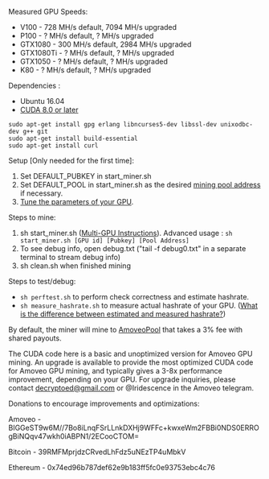 Measured GPU Speeds:
- V100 - 728 MH/s default, 7094 MH/s upgraded
- P100 - ? MH/s default, ? MH/s upgraded
- GTX1080 - 300 MH/s default, 2984 MH/s upgraded 
- GTX1080Ti - ? MH/s default, ? MH/s upgraded
- GTX1050 - ? MH/s default, ? MH/s upgraded
- K80 - ? MH/s default, ? MH/s upgraded

Dependencies :
- Ubuntu 16.04
- [CUDA 8.0 or later](https://askubuntu.com/a/799185)
```
sudo apt-get install gpg erlang libncurses5-dev libssl-dev unixodbc-dev g++ git
sudo apt-get install build-essential
sudo apt-get install curl
```

Setup [Only needed for the first time]:
1. Set DEFAULT_PUBKEY in start_miner.sh
2. Set DEFAULT_POOL in start_miner.sh as the desired [mining pool address](https://github.com/decryptoed/amoveo-cuda-miner/blob/master/docs/pools.md) if necessary.
3. [Tune the parameters of your GPU](https://github.com/decryptoed/amoveo-cuda-miner/blob/master/docs/tuning.md).

Steps to mine:
1. sh start_miner.sh ([Multi-GPU Instructions](https://github.com/decryptoed/amoveo-cuda-miner/blob/master/docs/Multi-GPU.md)). Advanced usage : `sh start_miner.sh [GPU id] [Pubkey] [Pool Address]`
2. To see debug info, open debug.txt ("tail -f debug0.txt" in a separate terminal to stream debug info)
3. sh clean.sh when finished mining

Steps to test/debug:
- `sh perftest.sh` to perform check correctness and estimate hashrate.
- `sh measure_hashrate.sh` to measure actual hashrate of your GPU. ([What is the difference between estimated and measured hashrate?](https://github.com/decryptoed/amoveo-cuda-miner/blob/master/docs/hashrate.md))

By default, the miner will mine to [AmoveoPool](http://amoveopool2.com/) that takes a 3% fee with shared payouts.

The CUDA code here is a basic and unoptimized version for Amoveo GPU mining. An upgrade is available to provide the most optimized CUDA code for Amoveo GPU mining, and typically gives a 3-8x performance improvement, depending on your GPU. For upgrade inquiries, please contact decryptoed@gmail.com or @Iridescence in the Amoveo telegram.

Donations to encourage improvements and optimizations:

Amoveo - BIGGeST9w6M//7Bo8iLnqFSrLLnkDXHj9WFFc+kwxeWm2FBBi0NDS0ERROgBiNQqv47wkh0iABPN1/2ECooCTOM=

Bitcoin - 39RMFMprjdzCRvedLhFdz5uNEzTP4uMbkV

Ethereum - 0x74ed96b787def62e9b183ff5fc0e93753ebc4c76